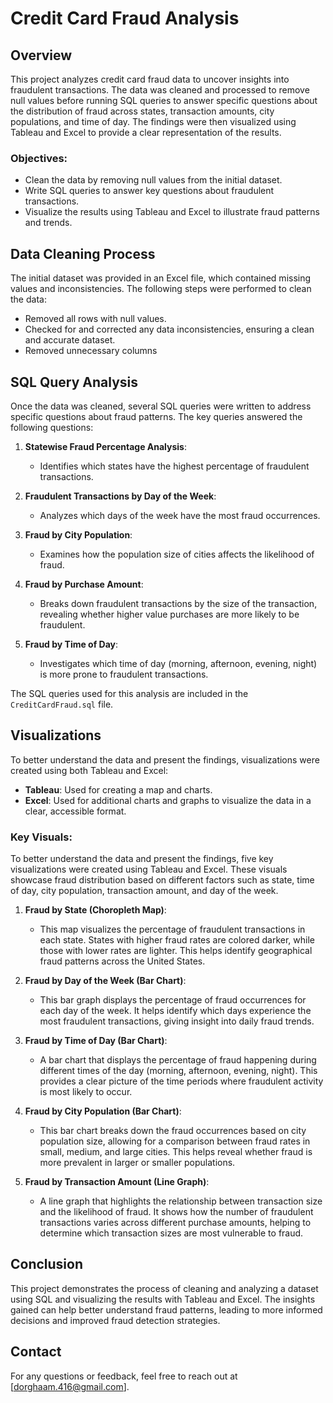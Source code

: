 # Credit Card Fraud Analysis

## Overview
This project analyzes credit card fraud data to uncover insights into fraudulent transactions. The data was cleaned and processed to remove null values before running SQL queries to answer specific questions about the distribution of fraud across states, transaction amounts, city populations, and time of day. The findings were then visualized using Tableau and Excel to provide a clear representation of the results.

### Objectives:
- Clean the data by removing null values from the initial dataset.
- Write SQL queries to answer key questions about fraudulent transactions.
- Visualize the results using Tableau and Excel to illustrate fraud patterns and trends.

## Data Cleaning Process
The initial dataset was provided in an Excel file, which contained missing values and inconsistencies. The following steps were performed to clean the data:
- Removed all rows with null values.
- Checked for and corrected any data inconsistencies, ensuring a clean and accurate dataset.
- Removed unnecessary columns

## SQL Query Analysis
Once the data was cleaned, several SQL queries were written to address specific questions about fraud patterns. The key queries answered the following questions:

1. **Statewise Fraud Percentage Analysis**:
   - Identifies which states have the highest percentage of fraudulent transactions.
   
2. **Fraudulent Transactions by Day of the Week**:
   - Analyzes which days of the week have the most fraud occurrences.

3. **Fraud by City Population**:
   - Examines how the population size of cities affects the likelihood of fraud.

4. **Fraud by Purchase Amount**:
   - Breaks down fraudulent transactions by the size of the transaction, revealing whether higher value purchases are more likely to be fraudulent.

5. **Fraud by Time of Day**:
   - Investigates which time of day (morning, afternoon, evening, night) is more prone to fraudulent transactions.

The SQL queries used for this analysis are included in the `CreditCardFraud.sql` file.

## Visualizations
To better understand the data and present the findings, visualizations were created using both Tableau and Excel:
- **Tableau**: Used for creating a map and charts.
- **Excel**: Used for additional charts and graphs to visualize the data in a clear, accessible format.

### Key Visuals:
To better understand the data and present the findings, five key visualizations were created using Tableau and Excel. These visuals showcase fraud distribution based on different factors such as state, time of day, city population, transaction amount, and day of the week.

1. **Fraud by State (Choropleth Map)**:
   - This map visualizes the percentage of fraudulent transactions in each state. States with higher fraud rates are colored darker, while those with lower rates are lighter. This helps identify geographical fraud patterns across the United States.

2. **Fraud by Day of the Week (Bar Chart)**:
   - This bar graph displays the percentage of fraud occurrences for each day of the week. It helps identify which days experience the most fraudulent transactions, giving insight into daily fraud trends.

3. **Fraud by Time of Day (Bar Chart)**:
   - A bar chart that displays the percentage of fraud happening during different times of the day (morning, afternoon, evening, night). This provides a clear picture of the time periods where fraudulent activity is most likely to occur.

4. **Fraud by City Population (Bar Chart)**:
   - This bar chart breaks down the fraud occurrences based on city population size, allowing for a comparison between fraud rates in small, medium, and large cities. This helps reveal whether fraud is more prevalent in larger or smaller populations.

5. **Fraud by Transaction Amount (Line Graph)**:
   - A line graph that highlights the relationship between transaction size and the likelihood of fraud. It shows how the number of fraudulent transactions varies across different purchase amounts, helping to determine which transaction sizes are most vulnerable to fraud.

## Conclusion
This project demonstrates the process of cleaning and analyzing a dataset using SQL and visualizing the results with Tableau and Excel. The insights gained can help better understand fraud patterns, leading to more informed decisions and improved fraud detection strategies.

## Contact
For any questions or feedback, feel free to reach out at [dorghaam.416@gmail.com].
